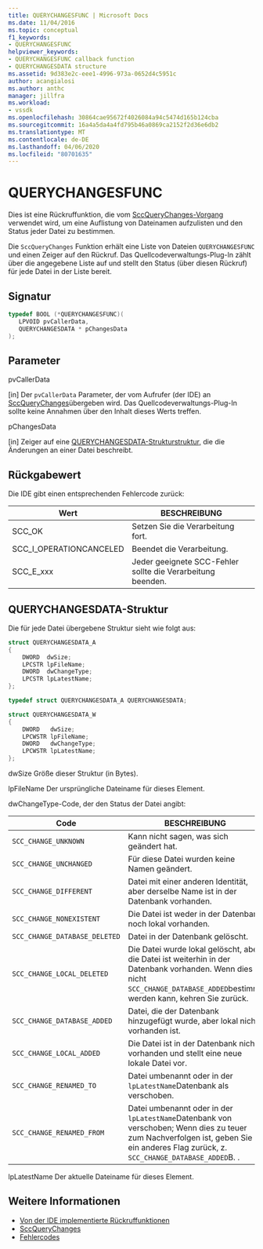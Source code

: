 ```yaml
---
title: QUERYCHANGESFUNC | Microsoft Docs
ms.date: 11/04/2016
ms.topic: conceptual
f1_keywords:
- QUERYCHANGESFUNC
helpviewer_keywords:
- QUERYCHANGESFUNC callback function
- QUERYCHANGESDATA structure
ms.assetid: 9d383e2c-eee1-4996-973a-0652d4c5951c
author: acangialosi
ms.author: anthc
manager: jillfra
ms.workload:
- vssdk
ms.openlocfilehash: 30864cae95672f4026084a94c5474d165b124cba
ms.sourcegitcommit: 16a4a5da4a4fd795b46a0869ca2152f2d36e6db2
ms.translationtype: MT
ms.contentlocale: de-DE
ms.lasthandoff: 04/06/2020
ms.locfileid: "80701635"
---
```

# <a name="querychangesfunc"></a>QUERYCHANGESFUNC
Dies ist eine Rückruffunktion, die vom [SccQueryChanges-Vorgang](../extensibility/sccquerychanges-function.md) verwendet wird, um eine Auflistung von Dateinamen aufzulisten und den Status jeder Datei zu bestimmen.

 Die `SccQueryChanges` Funktion erhält eine Liste von Dateien `QUERYCHANGESFUNC` und einen Zeiger auf den Rückruf. Das Quellcodeverwaltungs-Plug-In zählt über die angegebene Liste auf und stellt den Status (über diesen Rückruf) für jede Datei in der Liste bereit.

## <a name="signature"></a>Signatur

```cpp
typedef BOOL (*QUERYCHANGESFUNC)(
   LPVOID pvCallerData,
   QUERYCHANGESDATA * pChangesData
);
```

## <a name="parameters"></a>Parameter
 pvCallerData

[in] Der `pvCallerData` Parameter, der vom Aufrufer (der IDE) an [SccQueryChanges](../extensibility/sccquerychanges-function.md)übergeben wird. Das Quellcodeverwaltungs-Plug-In sollte keine Annahmen über den Inhalt dieses Werts treffen.

 pChangesData

[in] Zeiger auf eine [QUERYCHANGESDATA-Strukturstruktur,](#LinkQUERYCHANGESDATA) die die Änderungen an einer Datei beschreibt.

## <a name="return-value"></a>Rückgabewert
 Die IDE gibt einen entsprechenden Fehlercode zurück:

|Wert|BESCHREIBUNG|
|-----------|-----------------|
|SCC_OK|Setzen Sie die Verarbeitung fort.|
|SCC_I_OPERATIONCANCELED|Beendet die Verarbeitung.|
|SCC_E_xxx|Jeder geeignete SCC-Fehler sollte die Verarbeitung beenden.|

## <a name="querychangesdata-structure"></a><a name="LinkQUERYCHANGESDATA"></a>QUERYCHANGESDATA-Struktur
 Die für jede Datei übergebene Struktur sieht wie folgt aus:

```cpp
struct QUERYCHANGESDATA_A
{
    DWORD  dwSize;
    LPCSTR lpFileName;
    DWORD  dwChangeType;
    LPCSTR lpLatestName;
};

typedef struct QUERYCHANGESDATA_A QUERYCHANGESDATA;

struct QUERYCHANGESDATA_W
{
    DWORD   dwSize;
    LPCWSTR lpFileName;
    DWORD   dwChangeType;
    LPCWSTR lpLatestName;
};
```

 dwSize Größe dieser Struktur (in Bytes).

 lpFileName Der ursprüngliche Dateiname für dieses Element.

 dwChangeType-Code, der den Status der Datei angibt:

|Code|BESCHREIBUNG|
|----------|-----------------|
|`SCC_CHANGE_UNKNOWN`|Kann nicht sagen, was sich geändert hat.|
|`SCC_CHANGE_UNCHANGED`|Für diese Datei wurden keine Namen geändert.|
|`SCC_CHANGE_DIFFERENT`|Datei mit einer anderen Identität, aber derselbe Name ist in der Datenbank vorhanden.|
|`SCC_CHANGE_NONEXISTENT`|Die Datei ist weder in der Datenbank noch lokal vorhanden.|
|`SCC_CHANGE_DATABASE_DELETED`|Datei in der Datenbank gelöscht.|
|`SCC_CHANGE_LOCAL_DELETED`|Die Datei wurde lokal gelöscht, aber die Datei ist weiterhin in der Datenbank vorhanden. Wenn dies nicht `SCC_CHANGE_DATABASE_ADDED`bestimmt werden kann, kehren Sie zurück.|
|`SCC_CHANGE_DATABASE_ADDED`|Datei, die der Datenbank hinzugefügt wurde, aber lokal nicht vorhanden ist.|
|`SCC_CHANGE_LOCAL_ADDED`|Die Datei ist in der Datenbank nicht vorhanden und stellt eine neue lokale Datei vor.|
|`SCC_CHANGE_RENAMED_TO`|Datei umbenannt oder in der `lpLatestName`Datenbank als verschoben.|
|`SCC_CHANGE_RENAMED_FROM`|Datei umbenannt oder in der `lpLatestName`Datenbank von verschoben; Wenn dies zu teuer zum Nachverfolgen ist, geben Sie ein anderes Flag zurück, z. `SCC_CHANGE_DATABASE_ADDED`B. .|

 lpLatestName Der aktuelle Dateiname für dieses Element.

## <a name="see-also"></a>Weitere Informationen
- [Von der IDE implementierte Rückruffunktionen](../extensibility/callback-functions-implemented-by-the-ide.md)
- [SccQueryChanges](../extensibility/sccquerychanges-function.md)
- [Fehlercodes](../extensibility/error-codes.md)
